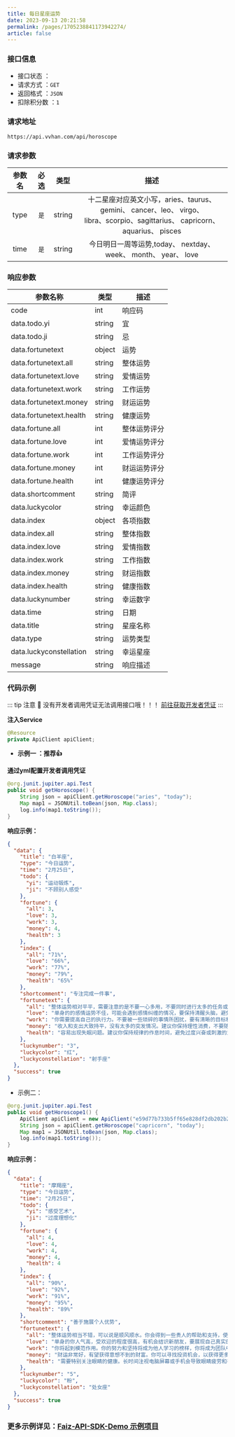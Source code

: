 ```yaml
---
title: 每日星座运势
date: 2023-09-13 20:21:58
permalink: /pages/1705238841173942274/
article: false
---
```



### 接口信息

- 接口状态 ： <Badge text="正常"/>
- 请求方式 ：`GET`
- 返回格式 ：`JSON`
- 扣除积分数 ：`1`

### 请求地址
```shell
https://api.vvhan.com/api/horoscope
```

### 请求参数

| 参数名 | 必选 | 类型 |                                                        描述                                                        |
|:---:|:---:|:---:|:----------------------------------------------------------------------------------------------------------------:|
|   type   |  `是`  |  string  | 十二星座对应英文小写，aries、taurus、 gemini、 cancer、leo、 virgo、 <br/> libra、scorpio、sagittarius、 capricorn、 aquarius、 pisces |
| time | `是` | string |                                今日明日一周等运势,today、 nextday、 week、 month、 year、 love                                 |


### 响应参数
| 参数名称            | 类型   | 描述  |
| ------------------- | ------ |-----|
| code                | int    | 响应码 |
| data.todo.yi        | string | 宜   |
| data.todo.ji        | string | 忌   |
| data.fortunetext    | object | 运势  |
| data.fortunetext.all| string | 整体运势 |
| data.fortunetext.love| string | 爱情运势 |
| data.fortunetext.work| string | 工作运势 |
| data.fortunetext.money| string | 财运运势 |
| data.fortunetext.health| string | 健康运势 |
| data.fortune.all    | int    | 整体运势评分 |
| data.fortune.love   | int    | 爱情运势评分 |
| data.fortune.work   | int    | 工作运势评分 |
| data.fortune.money  | int    | 财运运势评分 |
| data.fortune.health | int    | 健康运势评分 |
| data.shortcomment   | string | 简评  |
| data.luckycolor     | string | 幸运颜色 |
| data.index          | object | 各项指数 |
| data.index.all      | string | 整体指数 |
| data.index.love     | string | 爱情指数 |
| data.index.work     | string | 工作指数 |
| data.index.money    | string | 财运指数 |
| data.index.health   | string | 健康指数 |
| data.luckynumber    | string | 幸运数字 |
| data.time           | string | 日期  |
| data.title          | string | 星座名称 |
| data.type           | string | 运势类型 |
| data.luckyconstellation | string | 幸运星座 |
| message             | string | 响应描述 |

### 代码示例

::: tip 注意 🔔️
没有开发者调用凭证无法调用接口哦！！！ [前往获取开发者凭证](http://api.tempeisite.xyz/account/center)
:::

**注入Service**

```java
@Resource
private ApiClient apiClient;
```

- **示例一 ：推荐👍**

**通过yml配置开发者调用凭证**

```java
@org.junit.jupiter.api.Test
public void getHoroscope() {
    String json = apiClient.getHoroscope("aries", "today");
    Map map1 = JSONUtil.toBean(json, Map.class);
    log.info(map1.toString());
}
```

**响应示例：**

```json
{
  "data": {
    "title": "白羊座",
    "type": "今日运势",
    "time": "2月25日",
    "todo": {
      "yi": "运动锻炼",
      "ji": "不顾别人感受"
    },
    "fortune": {
      "all": 3,
      "love": 3,
      "work": 3,
      "money": 4,
      "health": 3
    },
    "index": {
      "all": "71%",
      "love": "66%",
      "work": "77%",
      "money": "79%",
      "health": "65%"
    },
    "shortcomment": "专注完成一件事",
    "fortunetext": {
      "all": "整体运势相对平平，需要注意的是不要一心多用，不要同时进行太多的任务或项目，否则容易导致精力分散，无法专注于完成一件事。建议你选择一两件最为重要的事情，并充分发挥自己的魄力和决断力来推动事情的进展。在生活方面，可以适当放松一下，放松身心，享受一些舒适的时刻，让自己更好地调整状态。",
      "love": "单身的的感情运势不佳，可能会遇到感情纠缠的情况，要保持清醒头脑，避免陷入不必要的麻烦中。已有伴者的感情可能会稍显紧张，要警惕可能出现的矛盾和冲突，理性沟通是解决问题的关键。",
      "work": "你需要提高自己的执行力。不要被一些琐碎的事情所困扰，要有清晰的目标和计划，并且坚定地去执行。不断努力和奋斗会带来更多的机会和成就，所以不要急于求成，稳步向前迈进吧。",
      "money": "收入和支出大致持平，没有太多的突发情况。建议你保持理性消费，不要随意冲动购物，避免加重经济负担。同时，多关注投资理财信息，寻找适合自己的增值机会，稳中求胜是你的财务策略。",
      "health": "容易出现失眠问题。建议你保持规律的作息时间，避免过度兴奋或刺激的活动，尽量创造一个舒适的睡眠环境。可以尝试一些放松的方法，如冥想或温和的运动，帮助你放松身心，提升睡眠质量。"
    },
    "luckynumber": "3",
    "luckycolor": "红",
    "luckyconstellation": "射手座"
  },
  "success": true
}
```

- 示例二：

```Java
@org.junit.jupiter.api.Test
public void getHoroscope1() {
    ApiClient apiClient = new ApiClient("e59d77b733b5ff65e828df2db202b269", "69996d59f9bb7605d5867d90a93a686b");
    String json = apiClient.getHoroscope("capricorn", "today");
    Map map1 = JSONUtil.toBean(json, Map.class);
    log.info(map1.toString());
}
```

**响应示例：**

```json
{
  "data": {
    "title": "摩羯座",
    "type": "今日运势",
    "time": "2月25日",
    "todo": {
      "yi": "感受艺术",
      "ji": "过度理想化"
    },
    "fortune": {
      "all": 4,
      "love": 4,
      "work": 4,
      "money": 4,
      "health": 4
    },
    "index": {
      "all": "90%",
      "love": "92%",
      "work": "91%",
      "money": "95%",
      "health": "89%"
    },
    "shortcomment": "善于施展个人优势",
    "fortunetext": {
      "all": "整体运势相当不错，可以说是顺风顺水。你会得到一些贵人的帮助和支持，使得你在各个方面都能够事半功倍。同时，你也很善于发挥自己的优势，利用自己的才能和技能，取得显著的成就。在生活方面，你可以安排一些和朋友一起的聚会或活动，享受一些快乐和轻松的时光。",
      "love": "单身的你人气高，受欢迎的程度很高，有机会结识新朋友，要展现自己真实的一面。已有伴者的你会独享一份宠爱，感受到另一半的关怀和呵护，一起享受甜蜜的感情。",
      "work": "你将起到模范作用。你的努力和坚持将成为他人学习的榜样，你将成为团队中的中流砥柱，发挥着重要的作用。同时，你的职业和学业发展也将得到更好的机会和奖励。",
      "money": "财运非常好，有望获得意想不到的财富。你可以寻找投资机会，以获得更多的收益。同时，也要适当调整自己的理财计划，以保证稳定的收益。建议你充分利用这个时机，做出明智的财务决策。",
      "health": "需要特别关注眼睛的健康。长时间注视电脑屏幕或手机会导致眼睛疲劳和视力下降。建议你给眼睛适度休息，每隔一段时间远离屏幕，闭目休息，或进行眼部按摩，有助于缓解眼睛疲劳。"
    },
    "luckynumber": "5",
    "luckycolor": "粉",
    "luckyconstellation": "处女座"
  },
  "success": true
}
```
###  **更多示例详见：[Faiz-API-SDK-Demo 示例项目](https://github.com/Tenpeisite/faiz-api-demo)**

